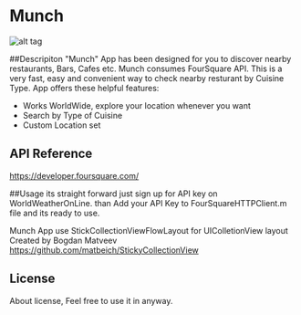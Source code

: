 # Munch

![alt tag](https://www.akibmakesapps.co.uk/img/portfolio/munch.png)

##Descripiton
"Munch" App has been designed for you to discover nearby restaurants, Bars, Cafes etc.
Munch consumes FourSquare API. This is a very fast, easy and convenient way to check nearby resturant by Cuisine Type. 
App offers these helpful features:
- Works WorldWide, explore your location whenever you want
- Search by Type of Cuisine
- Custom Location set

## API Reference
https://developer.foursquare.com/

##Usage
its straight forward just sign up for API key on WorldWeatherOnLine. 
than Add your API Key to FourSquareHTTPClient.m file and its ready to use.

Munch App use StickCollectionViewFlowLayout for UIColletionView layout
Created by Bogdan Matveev  
https://github.com/matbeich/StickyCollectionView

## License

About license, Feel free to use it in anyway.
